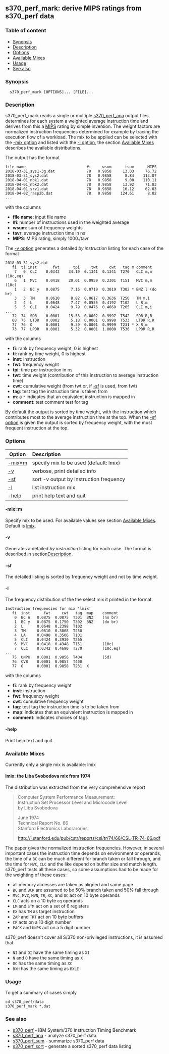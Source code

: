 ## s370_perf_mark: derive MIPS ratings from s370_perf data 

### Table of content

- [Synopsis](#user-content-synopsis)
- [Description](#user-content-description)
- [Options](#user-content-options)
- [Available Mixes](#user-content-mix)
- [Usage](#user-content-usage)
- [See also](#user-content-also)

### Synopsis <a name="synopsis"></a>
```
  s370_perf_mark [OPTIONS]... [FILE]...
```

### Description <a name="description"></a>
s370_perf_mark reads a single or multiple [s370_perf_ana](s370_perf_ana.md)
output files, determines for each system a weighted average instruction time
and derives from this a
[MIPS](https://en.wikipedia.org/wiki/Instructions_per_second#MIPS)
rating by simple inversion.
The weight factors are normalized instruction frequencies determined
for example by tracing the execution flow of a workload. The mix to
be applied can be selected with the [-mix option](#user-content-opt-mix)
and listed with the [-l option](#user-content-opt-l), the section
[Available Mixes](#user-content-mix) describes the available distributions.

The output has the format
```
file name                           #i     wsum      tsum      MIPS
2018-03-31_sys1-3g.dat              78   0.9858     13.03     76.72
2018-03-31_sys2.dat                 78   0.9858      8.84    113.07
2018-04-01_nbk1.dat                 78   0.9858      9.08    110.11
2018-04-01_nbk2.dat                 78   0.9858     13.92     71.83
2018-04-01_srv1.dat                 78   0.9858     16.12     62.03
2018-04-02_rasp2b.dat               78   0.9858    124.61      8.02
...
```

with the columns
- **file name**: input file name
- **#i**: number of instructions used in the weighted average
- **wsum**: sum of frequency weights
- **tavr**: average instruction time in ns
- **MIPS**: MIPS rating, simply 1000./tavr

The [-v option](#user-content-opt-v) generates a detailed _by instruction_
listing for each case of the format
```
2018-03-31_sys2.dat
   fi  ti inst       fwt      tpi     twt     cwt   tag m comment
    7   0  CLC    0.0342    34.19  0.1341  0.1341  T270   CLC m,m (10c,eq)
    6   1  MVC    0.0418    20.01  0.0959  0.2301  T151   MVC m,m (10c)
    1   2  BC y   0.0875     7.16  0.0719  0.3019  T302 * BNZ l (do br)
    3   3  TM     0.0610     8.82  0.0617  0.3636  T250   TM m,i
    2   4  L      0.0648     7.47  0.0555  0.4192  T102   L R,m
    5   5  CLI    0.0424     9.79  0.0476  0.4668  T265   CLI m,i
...
   72  74  SDR    0.0001    15.53  0.0002  0.9997  T542   SDR R,R
   68  75  LTDR   0.0002     5.18  0.0001  0.9998  T533   LTDR R,R
   77  76  O      0.0001     9.39  0.0001  0.9999  T231 * X R,m
   73  77  LPDR   0.0001     5.32  0.0001  1.0000  T536   LPDR R,R
```
with the columns
- **fi**: rank by frequency weight, 0 is highest
- **ti**: rank by time weight, 0 is highest
- **inst**: instruction
- **fwt**: frequency weight
- **tpi**: time per instruction in ns
- **twt**: time weight (contribution of this instruction to average
  instruction time)
- **cwt**: cumulative weight (from twt or, if [-sf](#user-content-opt-sf)
  is used, from fwt)
- **tag**: test tag the instruction time is taken from
- **m**: a `*` indicates that an equivalent instruction is mapped in
- **comment**: test comment test for tag

By default the output is sorted by time weight, with the instruction which
contributes most to the average instruction time at the top.
When the [-sf option](#user-content-opt-sf) is given the output is sorted
by frequency weight, with the most frequent instruction at the top.

### Options <a name="options"></a> 

| Option | Description |
| ------ | :---------- |
| [-mix=m](#user-content-opt-mix)  | specify mix to be used (default: lmix) |
| [-v](#user-content-opt-v)        | verbose, print detailed info |
| [-sf](#user-content-opt-sf)      | sort -v output by instruction frequency |
| [-l](#user-content-opt-l)        | list instruction mix |
| [-help](#user-content-opt-help)  | print help text and quit |

#### -mix=m <a name="opt-mix"></a>
Specify mix to be used. For available values see section
[Available Mixes](#user-content-mix). Default is [lmix](#user-content-mix-lmix).

#### -v <a name="opt-v"></a>
Generates a detailed _by instruction_ listing for each case.
The format is described in section[Description](#user-content-description).

#### -sf <a name="opt-sf"></a>
The detailed listing is sorted by frequency weight and not by time weight.

#### -l <a name="opt-l"></a>
The frequency distribution of the the select mix it printed in the format
```
Instruction frequencies for mix 'lmix'
   fi  inst      fwt     cwt   tag  map    comment
    0  BC n   0.0875  0.0875  T301  BNZ    (no br)
    1  BC y   0.0875  0.1750  T302  BNZ    (do br)
    2  L      0.0648  0.2398  T102         
    3  TM     0.0610  0.3008  T250         
    4  LA     0.0498  0.3506  T101         
    5  CLI    0.0424  0.3930  T265         
    6  MVC    0.0418  0.4348  T151         (10c)
    7  CLC    0.0342  0.4690  T270         (10c,eq)
...
   75  UNPK   0.0001  0.9856  T404         (5d)
   76  CVB    0.0001  0.9857  T400         
   77  O      0.0001  0.9858  T231  X 
```

with the columns
- **fi**: rank by frequency weight
- **inst**: instruction
- **fwt**: frequency weight
- **cwt**: cumulative frequency weight
- **tag**: test tag the instruction time is to be taken from
- **map**: indicates that an equivalent instruction is mapped in
- **comment**: indicates choices of tags

#### -help <a name="opt-help"></a>
Print help text and quit.

### Available Mixes  <a name="mix"></a>
Currently only a single mix is available: lmix

#### lmix: the Liba Svobodova mix from 1974 <a name="mix-lmix"></a>
The distribution was extracted from the very comprehensive report
> Computer System Performance Measurement:  
>   Instruction Set Processor Level and Microcode Level  
> by Liba Svobodova  
>   
> June 1974  
> Technical Report No. 66  
> Stanford Electronics Laborarories
>  
> http://i.stanford.edu/pub/cstr/reports/csl/tr/74/66/CSL-TR-74-66.pdf

The paper gives the normalized instruction frequencies. However, in
several important cases the instruction time depends on environment or
operands, the time of a `BC` can be much different for branch taken or
fall through, and the time for `MVC`, `CLC` and the like depend on
buffer size and match length. s370_perf tests all these cases, so some
assumptions had to be made for the weighting of these cases:
- all memory accesses are taken as aligned and same page
- `BC` and `BCR` are assumed to be 50% branch taken and 50% fall through
- `MVC`, `MVZ`, `MVN`, `TR`, `XC`, and `OC` act on 10 byte operands
- `CLC` acts on a 10 byte `eq` operands
- `LM` and `STM` act on a set of 6 registers
- `EX` has `TM` as target instruction
- `ZAP` and `TRT` act on 10 byte buffers
- `CP` acts on a 10 digit number
- `PACK` and `UNPK` act on a 5 digit number

s370_perf doesn't cover all S/370 non-privileged instructions,
it is assumed that
- `NI` and `OI` have the same timing as `XI`
- `N` and `O` have the same timing as `X`
- `OC` has the same timing as `XC`
- `BXH` has the same timing as `BXLE`

### Usage <a name="usage"></a>

To get a summary of cases simply
```
cd s370_perf/data
s370_perf_mark *.dat
```

### See also <a name="also"></a>
- [s370_perf](s370_perf.md) - IBM System/370 Instruction Timing Benchmark
- [s370_perf_ana](s370_perf_ana.md) - analyze s370_perf data
- [s370_perf_sum](s370_perf_sum.md) - summarize s370_perf data
- [s370_perf_sort](s370_perf_sort.md) - generate a sorted s370_perf data listing
